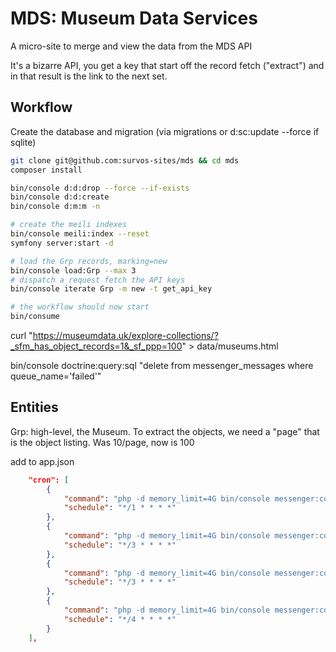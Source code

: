 # MDS: Museum Data Services

A micro-site to merge and view the data from the MDS API

It's a bizarre API, you get a key that start off the record fetch ("extract") and in that result is the link to the next set.

## Workflow

Create the database and migration (via migrations or d:sc:update --force if sqlite)

```bash
git clone git@github.com:survos-sites/mds && cd mds
composer install

bin/console d:d:drop --force --if-exists
bin/console d:d:create 
bin/console d:m:m -n

# create the meili indexes
bin/console meili:index --reset
symfony server:start -d

# load the Grp records, marking=new
bin/console load:Grp --max 3 
# dispatch a request fetch the API keys
bin/console iterate Grp -m new -t get_api_key 

# the workflow should now start
bin/consume


```


curl "https://museumdata.uk/explore-collections/?_sfm_has_object_records=1&_sf_ppp=100"  > data/museums.html 


bin/console doctrine:query:sql "delete from messenger_messages where queue_name='failed'" 

## 

## Entities

Grp: high-level, the Museum.  To extract the objects, we need a "page" that is the object listing.  Was 10/page, now is 100

add to app.json

```json
    "cron": [
        {
            "command": "php -d memory_limit=4G bin/console messenger:consume extract_fetch  --time-limit 53",
            "schedule": "*/1 * * * *"
        },
        {
            "command": "php -d memory_limit=4G bin/console messenger:consume grp_extract extract_fetch extract_load  --time-limit 175",
            "schedule": "*/3 * * * *"
        },
        {
            "command": "php -d memory_limit=4G bin/console messenger:consume extract_fetch extract_load  --time-limit 175",
            "schedule": "*/3 * * * *"
        },
        {
            "command": "php -d memory_limit=4G bin/console messenger:consume extract_load  --time-limit 230",
            "schedule": "*/4 * * * *"
        }
    ],


```
